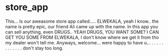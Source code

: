 # store_app

This... Is our aweasome store app called..... ELWEKALA, yeah I know.. the name is pretty epic, our
friend Ali came up with the name. In this app you can sell anything, even DRUGS.. YEAH DRUGS, YOU WANT SOME?
I CAN GET YOU SOME FROM ELWEKALA, I don't know where we get it from tho my dealer won't tell me.
Anyways, welcome... were happy to have u...
 .
 .
 .
 .
 .
 .
 .
 .
 .
 .
 .
 .
 don't stay too long.